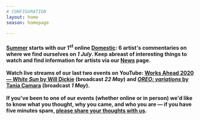 ```yaml
---
# CONFIGURATION
layout: home
season: homepage

---
```

#### [Summer](/current/2020-summer) starts with our 1<sup>st</sup> online [Domestic](/current/2020-domestic): 6 artist's commentaries on where we find ourselves on *1 July*. Keep abreast of interesting things to watch and find information for artists via our [News](/news) page.<br><br>Watch live streams of our last two events on YouTube: <a href="http://youtu.be/yrZFSzURaS4" target="_blank">Works Ahead 2020 — *White Sun* by Will Dickie</a> (broadcast *22 May*) and <a href="http://youtube.com/watch?v=m7dDCgaffoI&t=3600s" target="_blank">*OREO: variations* by Tania Camara</a> (broadcast *1 May*).<br><br>If you've been to one of our events (whether online or in person) we'd like to know what you thought, why you came, and who you are — if you have five minutes spare, <a href="http://bit.ly/warnmcrfeedback" target="_blank">please share your thoughts with us</a>.
